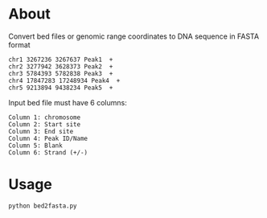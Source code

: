 # About
Convert bed files or genomic range coordinates to DNA sequence in FASTA format

```
chr1 3267236 3267637 Peak1  +
chr2 3277942 3628373 Peak2  +
chr3 5784393 5782838 Peak3  +
chr4 17847283 17248934 Peak4  +
chr5 9213894 9438234 Peak5  +
```

Input bed file must have 6 columns:

```
Column 1: chromosome
Column 2: Start site
Column 3: End site
Column 4: Peak ID/Name
Column 5: Blank
Column 6: Strand (+/-)
```

# Usage

```
python bed2fasta.py 
```
